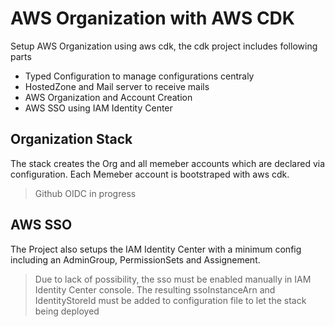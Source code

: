 # AWS Organization with AWS CDK

Setup AWS Organization using aws cdk, the cdk project includes following parts

- Typed Configuration to manage configurations centraly
- HostedZone and Mail server to receive mails
- AWS Organization and Account Creation
- AWS SSO using IAM Identity Center

## Organization Stack

The stack creates the Org and all memeber accounts which are declared via configuration. Each Memeber account is bootstraped with aws cdk.

> Github OIDC in progress

## AWS SSO

The Project also setups the IAM Identity Center with a minimum config including an AdminGroup, PermissionSets and Assignement.

> Due to lack of possibility, the sso must be enabled manually in IAM Identity Center console. The resulting ssoInstanceArn and IdentityStoreId must be added to configuration file to let the stack being deployed

